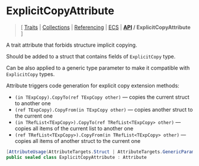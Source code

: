 # ExplicitCopyAttribute

> \[ [Traits](../traits.md)
> \| [Collections](../collections.md)
> \| [Referencing](../borrow-checker-at-home.md)
> \| [ECS](../ecs.md)
> \| **[API](index.g.md) / ExplicitCopyAttribute**
> \]

A trait attribute that forbids structure implicit copying.

Should be added to a struct that contains fields of `ExplicitCopy` type.

Can be also applied to a generic type parameter to make it compatible with `ExplicitCopy` types.

Attribute triggers code generation for explicit copy extension methods:
- `(in TExpCopy).CopyTo(ref TExpCopy other)` — copies the current struct to another one
- `(ref TExpCopy).CopyFrom(in TExpCopy other)` — copies another struct to the current one
- `(in TRefList<TExpCopy>).CopyTo(ref TRefList<TExpCopy> other)` — copies all items
of the current list to another one
- `(ref TRefList<TExpCopy>).CopyFrom(in TRefList<TExpCopy> other)` — copies all items
of another struct to the current one

```csharp
[AttributeUsage(AttributeTargets.Struct | AttributeTargets.GenericParameter)]
public sealed class ExplicitCopyAttribute : Attribute
```
